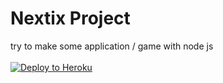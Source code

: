 # Nextix Project
try to make some application / game with node js<br><br>
[![Deploy to Heroku](https://www.herokucdn.com/deploy/button.png)](https://heroku.com/deploy)
